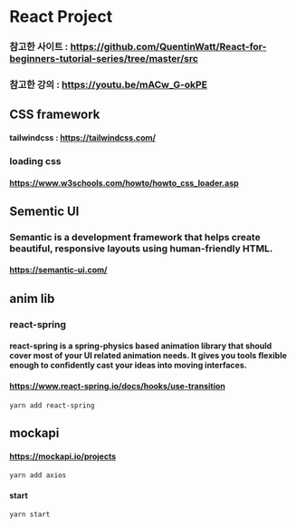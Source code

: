 # React Project

### 참고한 사이트 : https://github.com/QuentinWatt/React-for-beginners-tutorial-series/tree/master/src
### 참고한 강의 : https://youtu.be/mACw_G-okPE

## CSS framework
#### tailwindcss : https://tailwindcss.com/
### loading css
#### https://www.w3schools.com/howto/howto_css_loader.asp

## Sementic UI 
### Semantic is a development framework that helps create beautiful, responsive layouts using human-friendly HTML.
#### https://semantic-ui.com/


## anim lib
### react-spring
#### react-spring is a spring-physics based animation library that should cover most of your UI related animation needs. It gives you tools flexible enough to confidently cast your ideas into moving interfaces.
#### https://www.react-spring.io/docs/hooks/use-transition
`yarn add react-spring`


## mockapi
#### https://mockapi.io/projects
`yarn add axios`


#### start
`yarn start`
